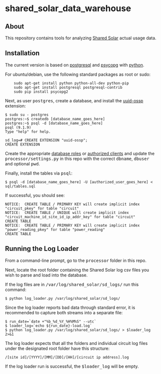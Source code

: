 shared_solar_data_warehouse
===========================

About
-----

This repository contains tools for analyzing <a href="http://sharedsolar.org/" target="_blank">Shared Solar</a> actual usage data.

Installation
------------

The current version is based on <a href="http://www.postgresql.org/" target="_blank">postgresql</a> and <a href="http://initd.org/psycopg/" target="_blank">psycopg</a> with <a href="http://python.org/" target="_blank">python</a>.

For ubuntu/debian, use the following standard packages as root or sudo:

```
    sudo apt-get install python python-all-dev python-pip
    sudo apt-get install postgresql postgresql-contrib
    sudo pip install psycopg2
```

Next, as user <tt>postgres</tt>, create a database, and install the <a href="http://www.postgresql.org/docs/current/static/uuid-ossp.html" target="_blank">uuid-ossp</a> extension:

```
$ sudo su - postgres
postgres:~$ createdb [database_name_goes_here]
postgres:~$ psql -d [database_name_goes_here]
psql (9.1.9)
Type "help" for help.

sd_log=# CREATE EXTENSION "uuid-ossp";
CREATE EXTENSION
```

Create the appropriate <a href="http://www.postgresql.org/docs/9.3/static/database-roles.html" target="_blank">database roles</a> or <a href="http://www.postgresql.org/docs/9.3/static/client-authentication.html" target="_blank">authorized clients</a> and update the <tt>processor/settings.py</tt> in this repo with the correct <tt>dbname</tt>, <tt>dbuser</tt> and optional <tt>pwd</tt>.

Finally, install the tables via <tt>psql</tt>:

```
$ psql -d [database_name_goes_here] -U [authorized_user_goes_here] < sql/tables.sql
```

If successful, you should see:

```
NOTICE:  CREATE TABLE / PRIMARY KEY will create implicit index "circuit_pkey" for table "circuit"
NOTICE:  CREATE TABLE / UNIQUE will create implicit index "circuit_machine_id_site_id_ip_addr_key" for table "circuit"
CREATE TABLE
NOTICE:  CREATE TABLE / PRIMARY KEY will create implicit index "power_reading_pkey" for table "power_reading"
CREATE TABLE
```

Running the Log Loader
----------------------

From a command-line prompt, go to the <tt>processor</tt> folder in this repo.

Next, locate the root folder containing the Shared Solar log csv files you wish to parse and load into the database.

If the log files are in <tt>/var/log/shared_solar/sd_logs/</tt> run this command:

```
$ python log_loader.py /var/log/shared_solar/sd_logs/
```

Since the log loader reports bad data through standard error, it is recommended to capture both streams into a separate file:

```
$ run_date=`date +"%b_%d_%Y_%H%M%S" --utc`
$ loader_log=`echo ${run_date}-load.log`
$ python log_loader.py /var/log/shared_solar/sd_logs/ > $loader_log 2>&1
```

The log loader expects that all the folders and individual circuit log files under the designated root folder have this structure:

```
/[site id]/[YYYY]/[MM]/[DD]/[HH]/[circuit ip address].log
```

If the log loader run is successful, the <tt>$loader_log</tt> will be empty.

